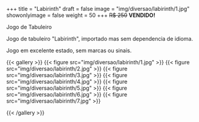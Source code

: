 +++
title = "Labirinth"
draft = false
image = "img/diversao/labirinth/1.jpg"
showonlyimage = false
weight = 50
+++
<span class="sold">~~R$ 250~~</span> **VENDIDO!**

Jogo de Tabuleiro

<!--more-->

Jogo de tabuleiro "Labirinth", importado mas sem dependencia de idioma.

Jogo em excelente estado, sem marcas ou sinais.

{{< gallery >}}
{{< figure src="img/diversao/labirinth/1.jpg" >}}
{{< figure src="img/diversao/labirinth/2.jpg" >}}
{{< figure src="img/diversao/labirinth/3.jpg" >}}
{{< figure src="img/diversao/labirinth/4.jpg" >}}
{{< figure src="img/diversao/labirinth/5.jpg" >}}
{{< figure src="img/diversao/labirinth/6.jpg" >}}
{{< figure src="img/diversao/labirinth/7.jpg" >}}

{{< /gallery >}}